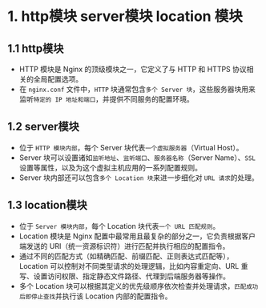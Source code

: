 # 1. http模块 server模块 location 模块
## 1.1 http模块
* HTTP 模块是 Nginx 的顶级模块之一，它定义了与 HTTP 和 HTTPS 协议相关的全局配置选项。
* 在 ```nginx.conf``` 文件中，```HTTP``` 块通常包含```多个 Server 块```，这些服务器块用来监听```特定的 IP 地址和端口```，并提供不同服务的配置环境。
## 1.2 server模块
* 位于 ```HTTP 模块内部```，每个 Server 块代表```一个虚拟服务器```（Virtual Host）。
* Server 块可以设置诸如```监听地址```、```监听端口```、```服务器名称```（Server Name）、```SSL``` 设置等属性，以及为这个虚拟主机应用的一系列配置规则。
* Server 块内部还可以包含```多个 Location 块```来进一步细化对 ```URL 请求```的处理。
## 1.3 location模块
* 位于 ```Server 模块内部```，每个 Location 块代表```一个 URL 匹配规则```。
* Location 模块是 Nginx 配置中最常用且最复杂的部分之一，它负责根据客户端发送的 URI（统一资源标识符）进行匹配并执行相应的配置指令。
* 通过不同的匹配方式（如精确匹配、前缀匹配、正则表达式匹配等），Location 可以控制对不同类型请求的处理逻辑，比如内容重定向、URL 重写、设置访问权限、指定静态文件路径、代理到后端服务器等操作。
* 多个 Location 块可以根据其定义的优先级顺序依次检查并处理请求，```匹配成功后即停止查找```并执行该 Location 内部的配置指令。